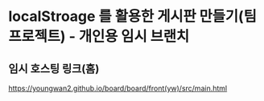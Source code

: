 # localStroage 를 활용한 게시판 만들기(팀프로젝트) - 개인용 임시 브랜치


## 임시 호스팅 링크(홈)
https://youngwan2.github.io/board/board/front(yw)/src/main.html
